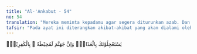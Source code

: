 ```yaml
---
title: "Al-'Ankabut - 54"
no: 54
translation: "Mereka meminta kepadamu agar segera diturunkan azab. Dan sesungguhnya neraka Jahanam itu pasti meliputi orang-orang kafir, "
tafsir: "Pada ayat ini diterangkan akibat-akibat yang akan dialami oleh orang-orang musyrik karena keingkaran dan kebodohan mereka. Mereka akan dimasukkan ke dalam neraka yang apinya membakar seluruh tubuh. Ayat ini merupakan peringatan keras bagi orang-orang kafir dengan menerangkan azab yang akan menimpa mereka di akhirat nanti. Ini dikarenakan tuntutan mereka agar disegerakan datangnya azab itu."
---
```


يَسْتَعْجِلُوْنَكَ بِالْعَذَابِۗ وَاِنَّ جَهَنَّمَ لَمُحِيْطَةٌ ۢ بِالْكٰفِرِيْنَۙ
